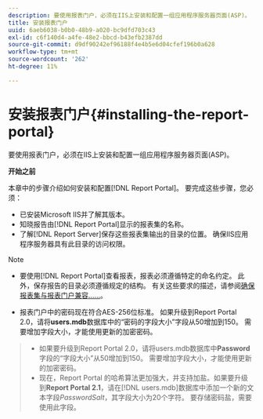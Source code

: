```yaml
---
description: 要使用报表门户，必须在IIS上安装和配置一组应用程序服务器页面(ASP)。
title: 安装报表门户
uuid: 6aeb6038-b0b0-48b9-a020-bc9dfd703c43
exl-id: c6f140d4-a4fe-48e2-bbcd-b43efb2387dd
source-git-commit: d9df90242ef96188f4e4b5e6d04cfef196b0a628
workflow-type: tm+mt
source-wordcount: '262'
ht-degree: 11%

---
```


# 安装报表门户{#installing-the-report-portal}

要使用报表门户，必须在IIS上安装和配置一组应用程序服务器页面(ASP)。

**开始之前**

本章中的步骤介绍如何安装和配置[!DNL Report Portal]。 要完成这些步骤，您必须：

* 已安装Microsoft IIS并了解其版本。
* 知晓报告由[!DNL Report Portal]显示的报表集的名称。
* 了解[!DNL Report Server]保存这些报表集输出的目录的位置。 确保IIS应用程序服务器具有此目录的访问权限。

>[!NOTE]
>
>* 要使用[!DNL Report Portal]查看报表，报表必须遵循特定的命名约定。 此外，保存报告的目录必须遵循规定的结构。 有关这些要求的描述，请参阅[确保报表集与报表门户兼容……](../../../home/c-rpt-oview/c-install-rpt-port/c-rpt-port-user-inter.md#section-2b141e5d198a4bbea455699126c24706)。
   >
   >
* 报表门户中的密码现在符合AES-256位标准。 如果升级到Report Portal 2.0，请将&#x200B;**users.mdb**&#x200B;数据库中的“密码的字段大小”字段从50增加到150。 需要增加字段大小，才能使用更新的加密密码。
>* 如果要升级到Report Portal 2.0，请将users.mdb数据库中&#x200B;**Password**&#x200B;字段的“字段大小”从50增加到150。 需要增加字段大小，才能使用更新的加密密码。
>* 现在，Report Portal 的哈希算法更加强大，并支持加盐。如果要升级到&#x200B;**Report Portal 2.1**，请在[!DNL users.mdb]数据库中添加一个新的文本字段&#x200B;*PasswordSalt*，其字段大小为20个字符。 要存储密码盐，需要使用此字段。

>


